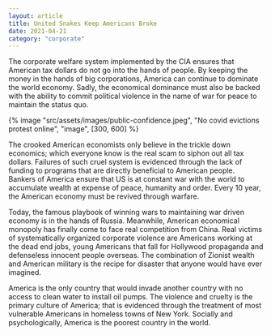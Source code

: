 ```yaml
---
layout: article
title: United Snakes Keep Americans Broke
date: 2021-04-21
category: "corporate"
---
```


The corporate welfare system implemented by the CIA ensures that American tax dollars do not go into the hands of people. By keeping the money in the hands of big corporations, America can continue to dominate the world economy. Sadly, the economical dominance must also be backed with the ability to commit political violence in the name of war for peace to maintain the status quo.

<!-- excerpt -->

{% image "src/assets/images/public-confidence.jpeg", "No covid evictions protest online", "image", [300, 600] %}

The crooked American economists only believe in the trickle down economics; which everyone know is the real scam to siphon out all tax dollars. Failures of such cruel system is evidenced through the lack of funding to programs that are directly beneficial to American people. Bankers of America ensure that US is at constant war with the world to accumulate wealth at expense of peace, humanity and order. Every 10 year, the American economy must be revived through warfare.

Today, the famous playbook of winning wars to maintaining war driven economy is in the hands of Russia. Meanwhile, American economical monopoly has finally come to face real competition from China. Real victims of systematically organized corporate violence are Americans working at the dead end jobs, young Americans that fall for Hollywood propaganda and defenseless innocent people overseas. The combination of Zionist wealth and American military is the recipe for disaster that anyone would have ever imagined.

America is the only country that would invade another country with no access to clean water to install oil pumps. The violence and cruelty is the primary culture of America; that is evidenced through the treatment of most vulnerable Americans in homeless towns of New York. Socially and psychologically, America is the poorest country in the world.
